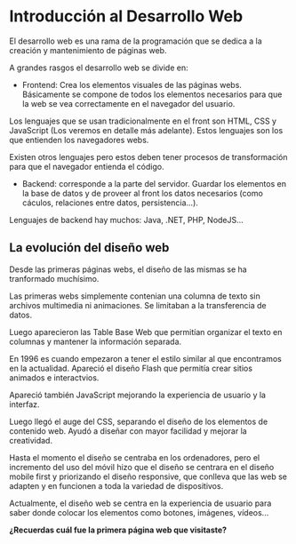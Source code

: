 # Introducción al Desarrollo Web

El desarrollo web es una rama de la programación que se dedica a la creación y mantenimiento de páginas web.

A grandes rasgos el desarrollo web se divide en:
- Frontend: Crea los elementos visuales de las páginas webs. Básicamente se compone de todos los elementos necesarios para que la web se vea correctamente en el navegador del usuario.

Los lenguajes que se usan tradicionalmente en el front son HTML, CSS y JavaScript (Los veremos en detalle más adelante). Estos lenguajes son los que entienden los navegadores webs. 

Existen otros lenguajes pero estos deben tener procesos de transformación para que el navegador entienda el código.

- Backend: corresponde a la parte del servidor. Guardar los elementos en la base de datos y de proveer al front los datos necesarios (como cáculos, relaciones entre datos, persistencia...).

Lenguajes de backend hay muchos: Java, .NET, PHP, NodeJS...

## La evolución del diseño web

Desde las primeras páginas webs, el diseño de las mismas se ha tranformado muchísimo. 

Las primeras webs simplemente contenian una columna de texto sin archivos multimedia ni animaciones. Se limitaban a la transferencia de datos. 

Luego aparecieron las Table Base Web que permitían organizar el texto en columnas y mantener la información separada. 

En 1996 es cuando empezaron a tener el estilo similar al que encontramos en la actualidad. Apareció el diseño Flash que permitía crear sitios animados e interactvios. 

Apareció también JavaScript mejorando la experiencia de usuario y la interfaz.

Luego llegó el auge del CSS, separando el diseño de los elementos de contenido web. Ayudó a diseñar con mayor facilidad y mejorar la creatividad.

Hasta el momento el diseño se centraba en los ordenadores, pero el incremento del uso del móvil hizo que el diseño se centrara en el diseño mobile first y priorizando el diseño responsive, que conlleva que las web se adapten y en funcionen a toda la variedad de dispositivos.

Actualmente, el diseño web se centra en la experiencia de usuario para saber donde colocar los elementos como botones, imágenes, vídeos...

**¿Recuerdas cuál fue la primera página web que visitaste?**
